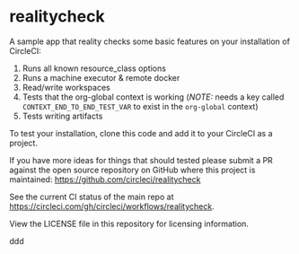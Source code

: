  # realitycheck
A sample app that reality checks some basic features on your installation of CircleCI:
1. Runs all known resource_class options
2. Runs a machine executor & remote docker 
3. Read/write workspaces
4. Tests that the org-global context is working (*NOTE:* needs a key called `CONTEXT_END_TO_END_TEST_VAR` to exist in the `org-global` context)
5. Tests writing artifacts

To test your installation, clone this code and add it to your CircleCI as a project.

If you have more ideas for things that should tested please submit a PR against the open source repository on GitHub where this project is maintained: <https://github.com/circleci/realitycheck>

See the current CI status of the main repo at <https://circleci.com/gh/circleci/workflows/realitycheck>.

View the LICENSE file in this repository for licensing information.

ddd
